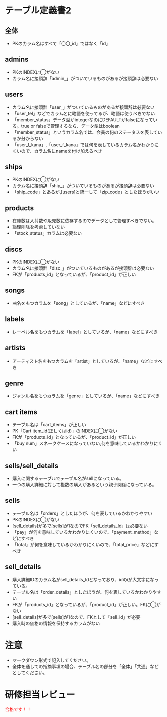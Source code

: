 # テーブル定義書2
## 全体
- PKのカラム名はすべて「〇〇_id」ではなく「id」

## admins
- PKのINDEXに◯がない
- カラム名に接頭辞「admin_」がついているものがあるが接頭辞は必要ない

## users
- カラム名に接頭辞「user_」がついているものがあるが接頭辞は必要ない
- 「user_tel」などでカラム名に略語を使ってるが、略語は使うべきでない
- 「member_status」データ型がintegerなのにDEFAULTがfalseになっている。true or falseで管理するなら、データ型はboolean
- 「member_status」というカラム名では、会員の何のステータスを表しているか分からない
- 「user_l_kana」,「user_f_kana」では何を表しているカラム名かわかりにくいので、カラム名にnameを付け加えるべき

## ships
- PKのINDEXに◯がない
- カラム名に接頭辞「ship_」がついているものがあるが接頭辞は必要ない
- 「ship_code」とあるが,[users]と統一して「zip_code」としたほうがいい

## products
- 在庫数は入荷数や販売数に依存するのでデータとして管理すべきでない。
- 論理削除を考慮していない
- 「stock_status」カラムは必要ない

## discs
- PKのINDEXに◯がない
- カラム名に接頭辞「disc_」がついているものがあるが接頭辞は必要ない
- FKが「products_id」となっているが、「product_id」が正しい

## songs
- 曲名をもつカラムを「song」としているが、「name」などにすべき

## labels
- レーベル名をもつカラムを「label」としているが、「name」などにすべき

## artists
- アーティスト名をもつカラムを「artist」としているが、「name」などにすべき

## genre
- ジャンル名をもつカラムを「genre」としているが、「name」などにすべき

## cart items
- テーブル名は「cart_items」が正しい
- PK「Cart item_id(正しくはid)」のINDEXに◯がない
- FKが「products_id」となっているが、「product_id」が正しい
- 「buy num」スネークケースになっていない,何を意味しているかわかりにくい

## sells/sell_details
- 購入に関するテーブルでテーブル名がsellになっている。
- 一つの購入詳細に対して複数の購入があるという親子関係になっている。

## sells
- テーブル名は「orders」としたほうが、何を表しているかわかりやすい
- PKのINDEXに◯がない
- [sell_details]が多で[sells]が1なのでFK「sell_details_Id」は必要ない
- 「pay」が何を意味しているかわかりにくいので、「payment_method」などにすべき
- 「total」が何を意味しているかわかりにくいので、「total_price」などにすべき

## sell_details
- 購入詳細IDのカラム名がsell_details_Idとなっており、idのiが大文字になっている。
- テーブル名は「order_details」としたほうが、何を表しているかわかりやすい
- FKが「products_id」となっているが、「product_id」が正しい。FKに◯がない
- [sell_details]が多で[sells]が1なので、FKとして「sell_id」が必要
- 購入時の価格の情報を保持するカラムがない


# 注意
* マークダウン形式で記入してください。
* 全体を通しての指摘事項の場合、テーブル名の部分を「全体」「共通」などとしてください。

# 研修担当レビュー
<font color="Red">合格です！！</font>